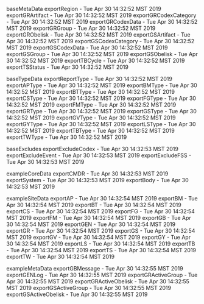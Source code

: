 

baseMetaData
exportRegion - Tue Apr 30 14:32:52 MST 2019
exportGRArtifact - Tue Apr 30 14:32:52 MST 2019
exportGRCodexCategory - Tue Apr 30 14:32:52 MST 2019
exportGRCodexData - Tue Apr 30 14:32:52 MST 2019
exportGRGroup - Tue Apr 30 14:32:52 MST 2019
exportGRObelisk - Tue Apr 30 14:32:52 MST 2019
exportGSArtifact - Tue Apr 30 14:32:52 MST 2019
exportGSCodexCategory - Tue Apr 30 14:32:52 MST 2019
exportGSCodexData - Tue Apr 30 14:32:52 MST 2019
exportGSGroup - Tue Apr 30 14:32:52 MST 2019
exportGSObelisk - Tue Apr 30 14:32:52 MST 2019
exportTBCycle - Tue Apr 30 14:32:52 MST 2019
exportTSStatus - Tue Apr 30 14:32:52 MST 2019

baseTypeData
exportReportType - Tue Apr 30 14:32:52 MST 2019
exportAPType - Tue Apr 30 14:32:52 MST 2019
exportBMType - Tue Apr 30 14:32:52 MST 2019
exportBTType - Tue Apr 30 14:32:52 MST 2019
exportCSType - Tue Apr 30 14:32:52 MST 2019
exportFGType - Tue Apr 30 14:32:52 MST 2019
exportFMType - Tue Apr 30 14:32:52 MST 2019
exportGRType - Tue Apr 30 14:32:52 MST 2019
exportGSType - Tue Apr 30 14:32:52 MST 2019
exportGVType - Tue Apr 30 14:32:52 MST 2019
exportGYType - Tue Apr 30 14:32:52 MST 2019
exportLSType - Tue Apr 30 14:32:52 MST 2019
exportTBType - Tue Apr 30 14:32:52 MST 2019
exportTWType - Tue Apr 30 14:32:52 MST 2019

baseExcludes
exportExcludeCodex - Tue Apr 30 14:32:53 MST 2019
exportExcludeEvent - Tue Apr 30 14:32:53 MST 2019
exportExcludeFSS - Tue Apr 30 14:32:53 MST 2019

exampleCoreData
exportCMDR - Tue Apr 30 14:32:53 MST 2019
exportSystem - Tue Apr 30 14:32:53 MST 2019
exportBody - Tue Apr 30 14:32:53 MST 2019

exampleSiteData
exportAP - Tue Apr 30 14:32:54 MST 2019
exportBM - Tue Apr 30 14:32:54 MST 2019
exportBT - Tue Apr 30 14:32:54 MST 2019
exportCS - Tue Apr 30 14:32:54 MST 2019
exportFG - Tue Apr 30 14:32:54 MST 2019
exportFM - Tue Apr 30 14:32:54 MST 2019
exportGB - Tue Apr 30 14:32:54 MST 2019
exportGEN - Tue Apr 30 14:32:54 MST 2019
exportGR - Tue Apr 30 14:32:54 MST 2019
exportGS - Tue Apr 30 14:32:54 MST 2019
exportGV - Tue Apr 30 14:32:54 MST 2019
exportGY - Tue Apr 30 14:32:54 MST 2019
exportLS - Tue Apr 30 14:32:54 MST 2019
exportTB - Tue Apr 30 14:32:54 MST 2019
exportTS - Tue Apr 30 14:32:54 MST 2019
exportTW - Tue Apr 30 14:32:54 MST 2019

exampleMetaData
exportGBMessage - Tue Apr 30 14:32:55 MST 2019
exportGENLog - Tue Apr 30 14:32:55 MST 2019
exportGRActiveGroup - Tue Apr 30 14:32:55 MST 2019
exportGRActiveObelisk - Tue Apr 30 14:32:55 MST 2019
exportGSActiveGroup - Tue Apr 30 14:32:55 MST 2019
exportGSActiveObelisk - Tue Apr 30 14:32:55 MST 2019
